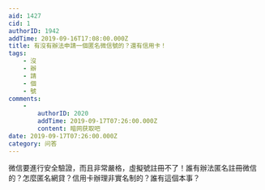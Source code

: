 ```yaml
---
aid: 1427
cid: 1
authorID: 1942
addTime: 2019-09-16T17:08:00.000Z
title: 有沒有辦法申請一個匿名微信號的？還有信用卡！
tags:
    - 沒
    - 辦
    - 請
    - 個
    - 號
comments:
    -
        authorID: 2020
        addTime: 2019-09-17T07:26:00.000Z
        content: 暗网获取吧
date: 2019-09-17T07:26:00.000Z
category: 问答
---
```


微信要進行安全驗證，而且非常嚴格，虛擬號註冊不了！誰有辦法匿名註冊微信的？怎麼匿名網貸？信用卡辦理非實名制的？誰有這個本事？
